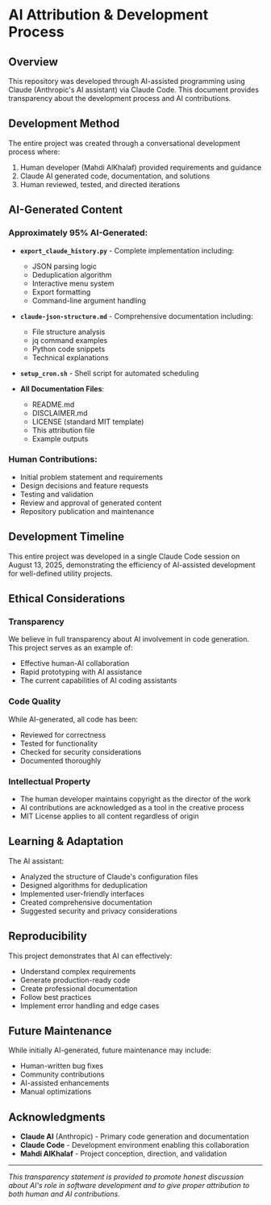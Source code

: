 # AI Attribution & Development Process

## Overview

This repository was developed through AI-assisted programming using Claude (Anthropic's AI assistant) via Claude Code. This document provides transparency about the development process and AI contributions.

## Development Method

The entire project was created through a conversational development process where:
1. Human developer (Mahdi AlKhalaf) provided requirements and guidance
2. Claude AI generated code, documentation, and solutions
3. Human reviewed, tested, and directed iterations

## AI-Generated Content

### Approximately 95% AI-Generated:
- **`export_claude_history.py`** - Complete implementation including:
  - JSON parsing logic
  - Deduplication algorithm
  - Interactive menu system
  - Export formatting
  - Command-line argument handling
  
- **`claude-json-structure.md`** - Comprehensive documentation including:
  - File structure analysis
  - jq command examples
  - Python code snippets
  - Technical explanations

- **`setup_cron.sh`** - Shell script for automated scheduling

- **All Documentation Files**:
  - README.md
  - DISCLAIMER.md
  - LICENSE (standard MIT template)
  - This attribution file
  - Example outputs

### Human Contributions:
- Initial problem statement and requirements
- Design decisions and feature requests
- Testing and validation
- Review and approval of generated content
- Repository publication and maintenance

## Development Timeline

This entire project was developed in a single Claude Code session on August 13, 2025, demonstrating the efficiency of AI-assisted development for well-defined utility projects.

## Ethical Considerations

### Transparency
We believe in full transparency about AI involvement in code generation. This project serves as an example of:
- Effective human-AI collaboration
- Rapid prototyping with AI assistance
- The current capabilities of AI coding assistants

### Code Quality
While AI-generated, all code has been:
- Reviewed for correctness
- Tested for functionality
- Checked for security considerations
- Documented thoroughly

### Intellectual Property
- The human developer maintains copyright as the director of the work
- AI contributions are acknowledged as a tool in the creative process
- MIT License applies to all content regardless of origin

## Learning & Adaptation

The AI assistant:
- Analyzed the structure of Claude's configuration files
- Designed algorithms for deduplication
- Implemented user-friendly interfaces
- Created comprehensive documentation
- Suggested security and privacy considerations

## Reproducibility

This project demonstrates that AI can effectively:
- Understand complex requirements
- Generate production-ready code
- Create professional documentation
- Follow best practices
- Implement error handling and edge cases

## Future Maintenance

While initially AI-generated, future maintenance may include:
- Human-written bug fixes
- Community contributions
- AI-assisted enhancements
- Manual optimizations

## Acknowledgments

- **Claude AI** (Anthropic) - Primary code generation and documentation
- **Claude Code** - Development environment enabling this collaboration
- **Mahdi AlKhalaf** - Project conception, direction, and validation

---

*This transparency statement is provided to promote honest discussion about AI's role in software development and to give proper attribution to both human and AI contributions.*
